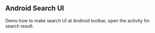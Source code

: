## Android Search UI

Demo how to make search UI at Android toolbar, open the activity for search result.